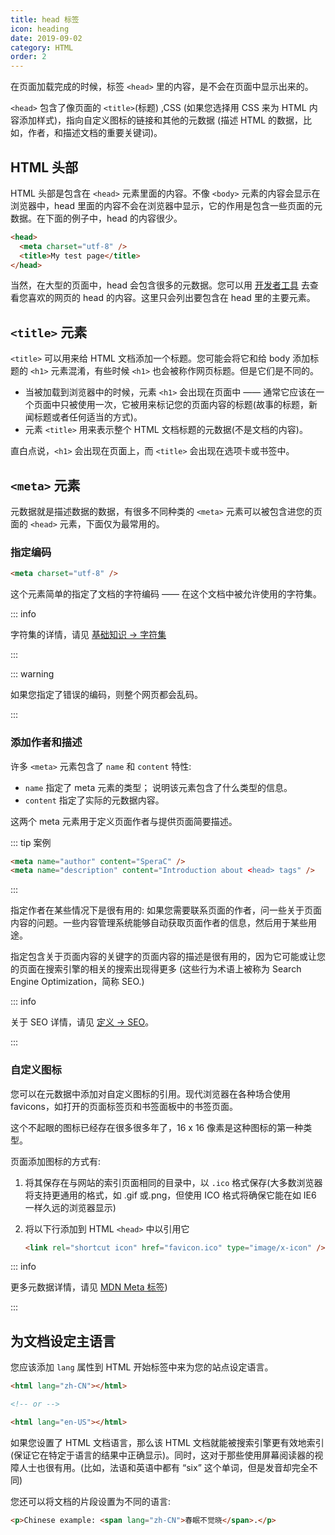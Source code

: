 ```yaml
---
title: head 标签
icon: heading
date: 2019-09-02
category: HTML
order: 2
---
```


在页面加载完成的时候，标签 `<head>` 里的内容，是不会在页面中显示出来的。

`<head>` 包含了像页面的 `<title>`(标题) ,CSS (如果您选择用 CSS 来为 HTML 内容添加样式)，指向自定义图标的链接和其他的元数据 (描述 HTML 的数据，比如，作者，和描述文档的重要关键词)。

<!-- more -->

## HTML 头部

HTML 头部是包含在 `<head>` 元素里面的内容。不像 `<body>` 元素的内容会显示在浏览器中，head 里面的内容不会在浏览器中显示，它的作用是包含一些页面的元数据。在下面的例子中，head 的内容很少。

```html
<head>
  <meta charset="utf-8" />
  <title>My test page</title>
</head>
```

当然，在大型的页面中，head 会包含很多的元数据。您可以用 [开发者工具](../../../../software/chrome.md#开发者工具) 去查看您喜欢的网页的 head 的内容。这里只会列出要包含在 head 里的主要元素。

## `<title>` 元素

`<title>` 可以用来给 HTML 文档添加一个标题。您可能会将它和给 body 添加标题的 `<h1>` 元素混淆，有些时候 `<h1>` 也会被称作网页标题。但是它们是不同的。

- 当被加载到浏览器中的时候，元素 `<h1>` 会出现在页面中 —— 通常它应该在一个页面中只被使用一次，它被用来标记您的页面内容的标题(故事的标题，新闻标题或者任何适当的方式)。
- 元素 `<title>` 用来表示整个 HTML 文档标题的元数据(不是文档的内容)。

直白点说，`<h1>` 会出现在页面上，而 `<title>` 会出现在选项卡或书签中。

## `<meta>` 元素

元数据就是描述数据的数据，有很多不同种类的 `<meta>` 元素可以被包含进您的页面的 `<head>` 元素，下面仅为最常用的。

### 指定编码

```html
<meta charset="utf-8" />
```

这个元素简单的指定了文档的字符编码 —— 在这个文档中被允许使用的字符集。

::: info

字符集的详情，请见 [基础知识 → 字符集](../../../basic/encoding.md)

:::

::: warning

如果您指定了错误的编码，则整个网页都会乱码。

:::

### 添加作者和描述

许多 `<meta>` 元素包含了 `name` 和 `content` 特性:

- `name` 指定了 meta 元素的类型； 说明该元素包含了什么类型的信息。
- `content` 指定了实际的元数据内容。

这两个 meta 元素用于定义页面作者与提供页面简要描述。

::: tip 案例

```html
<meta name="author" content="SperaC" />
<meta name="description" content="Introduction about <head> tags" />
```

:::

指定作者在某些情况下是很有用的: 如果您需要联系页面的作者，问一些关于页面内容的问题。一些内容管理系统能够自动获取页面作者的信息，然后用于某些用途。

指定包含关于页面内容的关键字的页面内容的描述是很有用的，因为它可能或让您的页面在搜索引擎的相关的搜索出现得更多 (这些行为术语上被称为 Search Engine Optimization，简称 SEO.)

::: info

关于 SEO 详情，请见 [定义 → SEO](../../definition/seo.md)。

:::

### 自定义图标

您可以在元数据中添加对自定义图标的引用。现代浏览器在各种场合使用 favicons，如打开的页面标签页和书签面板中的书签页面。

这个不起眼的图标已经存在很多很多年了，16 x 16 像素是这种图标的第一种类型。

页面添加图标的方式有:

1. 将其保存在与网站的索引页面相同的目录中，以 `.ico` 格式保存(大多数浏览器将支持更通用的格式，如 .gif 或.png，但使用 ICO 格式将确保它能在如 IE6 一样久远的浏览器显示)
1. 将以下行添加到 HTML `<head>` 中以引用它

   ```html
   <link rel="shortcut icon" href="favicon.ico" type="image/x-icon" />
   ```

::: info

更多元数据详情，请见 [MDN Meta 标签](https://developer.mozilla.org/zh-CN/docs/Web/HTML/Element/meta))

:::

## 为文档设定主语言

您应该添加 `lang` 属性到 HTML 开始标签中来为您的站点设定语言。

```html
<html lang="zh-CN"></html>

<!-- or -->

<html lang="en-US"></html>
```

如果您设置了 HTML 文档语言，那么该 HTML 文档就能被搜索引擎更有效地索引 (保证它在特定于语言的结果中正确显示)。同时，这对于那些使用屏幕阅读器的视障人士也很有用。(比如，法语和英语中都有 “six” 这个单词，但是发音却完全不同)

您还可以将文档的片段设置为不同的语言:

```html
<p>Chinese example: <span lang="zh-CN">春眠不觉晓</span>.</p>
```
